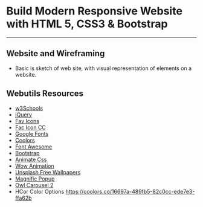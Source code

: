 # Build Modern Responsive Website with HTML 5, CSS3 & Bootstrap

---

## Website and Wireframing

- Basic is sketch of web site, with visual representation of elements on a website.

## Webutils Resources

- [w3Schools](https://www.w3schools.com/)
- [jQuery](https://api.jquery.com)
- [Fav Icons](https://realfavicongenerator.net)
- [Fac Icon CC](https://www.favicon.cc)
- [Google Fonts](https://fonts.google.com)
- [Coolors](https://coolors.co/)
- [Font Awesome](https://fontawesome.com/v4.7.0/)
- [Bootstrap](https://getbootstrap.com/)
- [Animate Css](https://animate.style/)
- [Wow Animation](https://wowjs.uk/)
- [Unsplash Free Wallpapers](https://unsplash.com)
- [Magnific Popup](https://dimsemenov.com/plugins/magnific-popup)
- [Owl Carousel 2](https://owlcarousel2.github.io/OwlCarousel2)
- HCor Color Options https://coolors.co/16697a-489fb5-82c0cc-ede7e3-ffa62b
